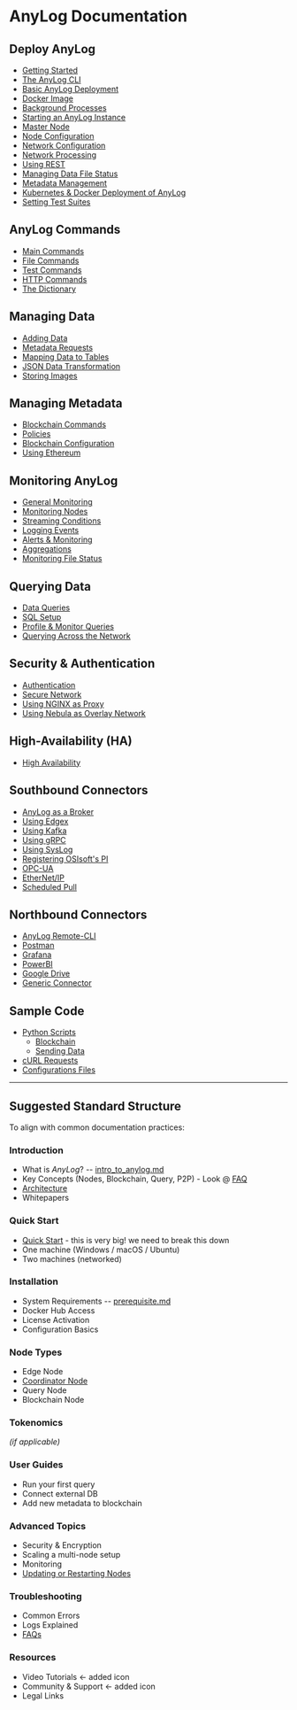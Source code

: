 # AnyLog Documentation

## Deploy AnyLog
- [Getting Started](documentation/getting%20started.md)
- [The AnyLog CLI](documentation/cli.md)
- [Basic AnyLog Deployment](documentation/training)
- [Docker Image](documentation/docker%20image.md)
- [Background Processes](documentation/background%20processes.md)
- [Starting an AnyLog Instance](documentation/starting%20an%20anylog%20instance.md)
- [Master Node](documentation/master%20node.md)
- [Node Configuration](documentation/node%20configuration.md)
- [Network Configuration](documentation/network%20configuration.md)
- [Network Processing](documentation/network%20processing.md)
- [Using REST](documentation/using%20rest.md)
- [Managing Data File Status](documentation/managing%20data%20files%20status.md)
- [Metadata Management](documentation/metadata%20management.md)
- [Kubernetes & Docker Deployment of AnyLog](documentation/deployments)
- [Setting Test Suites](documentation/test%20suites.md)

## AnyLog Commands
- [Main Commands](documentation/anylog%20commands.md)
- [File Commands](documentation/file%20commands.md)
- [Test Commands](documentation/test%20commands.md)
- [HTTP Commands](documentation/http%20commands.md)
- [The Dictionary](documentation/dictionary.md)

## Managing Data
- [Adding Data](documentation/adding%20data.md)
- [Metadata Requests](documentation/metadata%20requests.md)
- [Mapping Data to Tables](documentation/mapping%20data%20to%20tables.md)
- [JSON Data Transformation](documentation/json%20data%20transformation.md)
- [Storing Images](documentation/image%20mapping.md)

## Managing Metadata
- [Blockchain Commands](documentation/blockchain%20commands.md)
- [Policies](documentation/policies.md#policies-based-metadata)
- [Blockchain Configuration](documentation/blockchain%20configuration.md)
- [Using Ethereum](documentation/using%20ethereum.md)

## Monitoring AnyLog
- [General Monitoring](documentation/monitoring%20calls.md)
- [Monitoring Nodes](documentation/monitoring%20nodes.md)
- [Streaming Conditions](documentation/streaming%20conditions.md)
- [Logging Events](documentation/logging%20events.md)
- [Alerts & Monitoring](documentation/alerts%20and%20monitoring.md)
- [Aggregations](documentation/aggregations)
- [Monitoring File Status](documentation/managing%20data%20files%20status.md)

## Querying Data
- [Data Queries](documentation/queries.md)
- [SQL Setup](documentation/sql%20setup.md)
- [Profile & Monitor Queries](documentation/profiling%20and%20monitoring%20queries.md)
- [Querying Across the Network](documentation/network%20processing.md)

## Security & Authentication
- [Authentication](documentation/authentication.md)
- [Secure Network](documentation/secure%20network.md)
- [Using NGINX as Proxy](documentation/deployments/Networking%20&%20Security/nginx.md)
- [Using Nebula as Overlay Network](documentation/deployments/Networking%20&%20Security/nebula.md)

## High-Availability (HA)
- [High Availability](documentation/high%20availability.md)

## Southbound Connectors
- [AnyLog as a Broker](documentation/message%20broker.md)
- [Using Edgex](documentation/using%20edgex.md)
- [Using Kafka](documentation/using%20kafka.md)
- [Using gRPC](documentation/using%20grpc.md)
- [Using SysLog](documentation/using%20syslog.md)
- [Registering OSIsoft's PI](documentation/registering%20pi%20in%20the%20anylog%20network.md)
- [OPC-UA](documentation/opcua.md)
- [EtherNet/IP](documentation/enthernetip.md)
- [Scheduled Pull](documentation/scheduled%20pull.md)

## Northbound Connectors
- [AnyLog Remote-CLI](documentation/northbound%20connectors/remote_cli.md)
- [Postman](documentation/northbound%20connectors/using%20postman.md)
- [Grafana](documentation/northbound%20connectors/using%20grafana.md)
- [PowerBI](documentation/northbound%20connectors/PowerBI.md)
- [Google Drive](documentation/northbound%20connectors/Google.md)
- [Generic Connector](documentation/northbound%20connectors/postgres%20connector.md)

## Sample Code
- [Python Scripts](documentation/examples/Sample%20Python%20Scripts)
  - [Blockchain](documentation/examples/Sample%20Python%20Scripts/blockchain_add_policy_simple.py)
  - [Sending Data](documentation/examples/Sample%20Python%20Scripts/data)
- [cURL Requests](documentation/examples/curl.sh)
- [Configurations Files](documentation/examples/Configuration.md)

---

## Suggested Standard Structure

To align with common documentation practices:

### Introduction
- What is *AnyLog*? -- [intro_to_anylog.md](intro_to_anylog.md) 
- Key Concepts (Nodes, Blockchain, Query, P2P) - Look @ [FAQ](FAQ.md)
- [Architecture](intro_to_anylog.md)
- Whitepapers

### Quick Start
- [Quick Start](quick_start.md) - this is very big! we need to break this down 
- One machine (Windows / macOS / Ubuntu)
- Two machines (networked)

### Installation
- System Requirements -- [prerequisite.md](prerequisite.md)
- Docker Hub Access 
- License Activation
- Configuration Basics

### Node Types
- Edge Node
- [Coordinator Node](nodes/master.md)
- Query Node
- Blockchain Node

### Tokenomics
*(if applicable)*

### User Guides
- Run your first query
- Connect external DB
- Add new metadata to blockchain

### Advanced Topics
- Security & Encryption
- Scaling a multi-node setup
- Monitoring
- [Updating or Restarting Nodes](deployments/upgrade_anylog.md)

### Troubleshooting
- Common Errors
- Logs Explained
- [FAQs](FAQ.md)

### Resources
- Video Tutorials <-  added icon
- Community & Support <-  added icon
- Legal Links
